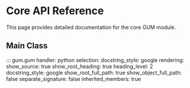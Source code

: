 # Core API Reference

This page provides detailed documentation for the core GUM module.

## Main Class

::: gum.gum
    handler: python
    selection:
      docstring_style: google
    rendering:
      show_source: true
      show_root_heading: true
      heading_level: 2
      docstring_style: google
      show_root_full_path: true
      show_object_full_path: false
      separate_signature: false
      inherited_members: true
